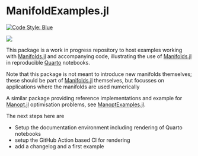 # ManifoldExamples.jl

[![Code Style: Blue](https://img.shields.io/badge/code%20style-blue-4495d1.svg)](https://github.com/invenia/BlueStyle)

[![](https://img.shields.io/badge/docs-dev-blue.svg)](https://juliamanifolds.github.io/ManifoldExamples.jl/dev/)

This package is a work in progress repository to host examples working with [Manifolds.jl](https://juliamanifolds.github.io/Manifolds.jl/) and accompanying code, illustrating the use of [Manifolds.jl](https://juliamanifolds.github.io/Manifolds.jl/) in reproducible [Quarto](https://quarto.org) notebooks.

Note that this package is not meant to introduce new manifolds themselves; these should be part of [Manifolds.jl](https://juliamanifolds.github.io/Manifolds.jl/) themselves, but focusses on applications where the manifolds are used numerically

A similar package providing reference implementations and example for [Manopt.jl](https://manoptjl.org/) optimisation problems, see [ManoptExamples.jl](https://juliamanifolds.github.io/ManoptExamples.jl/).

The next steps here are

* Setup the documentation environment including rendering of Quarto notebooks
* setup the GitHub Action based CI for rendering
* add a changelog and a first example
